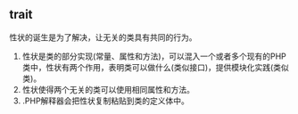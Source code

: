 ## trait

性状的诞生是为了解决，让无关的类具有共同的行为。

1. 性状是类的部分实现\(常量、属性和方法\)，可以混入一个或者多个现有的PHP类中，性状有两个作用，表明类可以做什么\(类似接口\)，提供模块化实践\(类似类\)。
2. 性状使得两个无关的类可以使用相同属性和方法。
3. .PHP解释器会把性状复制粘贴到类的定义体中。



